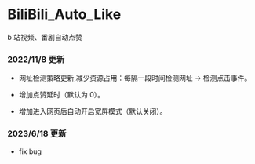 # BiliBili_Auto_Like

b 站视频、番剧自动点赞

### 2022/11/8 更新

- 网址检测策略更新,减少资源占用：每隔一段时间检测网址 -> 检测点击事件。

- 增加点赞延时（默认为 0）。

- 增加进入网页后自动开启宽屏模式（默认关闭）。

### 2023/6/18 更新

- fix bug
